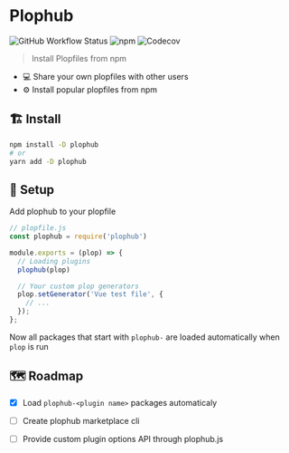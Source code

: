 # Plophub

![GitHub Workflow Status](https://img.shields.io/github/workflow/status/trickstival/plophub/test)
![npm](https://img.shields.io/npm/v/plophub)
![Codecov](https://img.shields.io/codecov/c/github/trickstival/plophub)

> Install Plopfiles from npm

- 💻 Share your own plopfiles with other users
- ⚙️  Install popular plopfiles from npm

## 🏗  Install

```sh
npm install -D plophub
# or
yarn add -D plophub
```

## 🚀 Setup

Add plophub to your plopfile

```js
// plopfile.js
const plophub = require('plophub')

module.exports = (plop) => {
  // Loading plugins
  plophub(plop)

  // Your custom plop generators
  plop.setGenerator('Vue test file', {
    // ...
  });
};
```

Now all packages that start with `plophub-` are loaded automatically
when `plop` is run

## 🗺 Roadmap

- [x] Load `plophub-<plugin name>` packages automaticaly
- [ ] Create plophub marketplace cli
- [ ] Provide custom plugin options API through plophub.js

